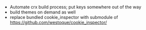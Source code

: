 - Automate crx build process; put keys somewhere out of the way
- build themes on demand as well
- replace bundled cookie_inspector with submodule of https://github.com/westoque/cookie_inspector/
